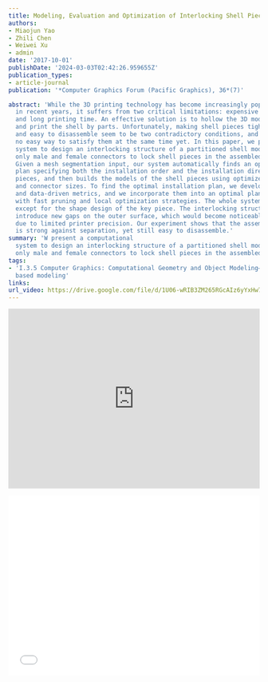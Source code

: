 ```yaml
---
title: Modeling, Evaluation and Optimization of Interlocking Shell Pieces
authors:
- Miaojun Yao
- Zhili Chen
- Weiwei Xu
- admin
date: '2017-10-01'
publishDate: '2024-03-03T02:42:26.959655Z'
publication_types:
- article-journal
publication: '*Computer Graphics Forum (Pacific Graphics), 36*(7)'

abstract: 'While the 3D printing technology has become increasingly popular
  in recent years, it suffers from two critical limitations: expensive printing material
  and long printing time. An effective solution is to hollow the 3D model into a shell
  and print the shell by parts. Unfortunately, making shell pieces tightly assembled
  and easy to disassemble seem to be two contradictory conditions, and there exists
  no easy way to satisfy them at the same time yet. In this paper, we present a computational
  system to design an interlocking structure of a partitioned shell model, which uses
  only male and female connectors to lock shell pieces in the assembled configuration.
  Given a mesh segmentation input, our system automatically finds an optimal installation
  plan specifying both the installation order and the installation directions of the
  pieces, and then builds the models of the shell pieces using optimized shell thickness
  and connector sizes. To find the optimal installation plan, we develop simulation-based
  and data-driven metrics, and we incorporate them into an optimal plan search algorithm
  with fast pruning and local optimization strategies. The whole system is automatic,
  except for the shape design of the key piece. The interlocking structure does not
  introduce new gaps on the outer surface, which would become noticeable inevitably
  due to limited printer precision. Our experiment shows that the assembled object
  is strong against separation, yet still easy to disassemble.'
summary: 'W present a computational
  system to design an interlocking structure of a partitioned shell model, which uses
  only male and female connectors to lock shell pieces in the assembled configuration.'
tags:
- 'I.3.5 Computer Graphics: Computational Geometry and Object Modeling—Physically
  based modeling'
links:
url_video: https://drive.google.com/file/d/1U06-wRIB3ZM265RGcAIz6yYxHw7ifLf-/view
---
```


<p align="center">
<iframe width="100%" height="360" src="https://www.youtube.com/embed/9USOZJUXOxg?si=XjOQjQ192k31dwn5" title="YouTube video player" frameborder="0" allow="accelerometer; autoplay; clipboard-write; encrypted-media; gyroscope; picture-in-picture; web-share" allowfullscreen></iframe>
</p>
<p align="center">
<iframe width="100%" height="360" src="//player.bilibili.com/player.html?aid=340325222&bvid=BV1z94y1o75c&cid=563664240&p=1" scrolling="no" border="0" frameborder="no" framespacing="0" allowfullscreen="true"> </iframe>
</p>
